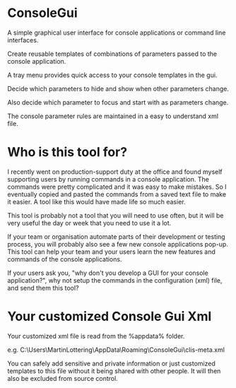 # ConsoleGui

A simple graphical user interface for console applications or command line interfaces.

Create reusable templates of combinations of parameters passed to the console application.

A tray menu provides quick access to your console templates in the gui.

Decide which parameters to hide and show when other parameters change.

Also decide which parameter to focus and start with as parameters change.

The console parameter rules are maintained in a easy to understand xml file.

# Who is this tool for?

I recently went on production-support duty at the office and found myself supporting users by running commands in a console application. The commands were pretty complicated and it was easy to make mistakes. So I eventually copied and pasted the commands from a saved text file to make it easier. A tool like this would have made life so much easier.

This tool is probably not a tool that you will need to use often, but it will be very useful the day or week that you need to use it a lot.

If your team or organisation automate parts of their development or testing process, you will probably also see a few new console applications pop-up. This tool can help your team and your users learn the new features and commands of the console applications.

If your users ask you, "why don't you develop a GUI for your console application?", why not setup the commands in the configuration (xml) file, and send them this tool?

# Your customized Console Gui Xml

Your customized xml file is read from the %appdata% folder. 

  e.g. C:\Users\MartinLottering\AppData\Roaming\ConsoleGui\clis-meta.xml

You can safely add sensitive and private information or just customized templates to this file without it being shared with other people. It will then also be excluded from source control.